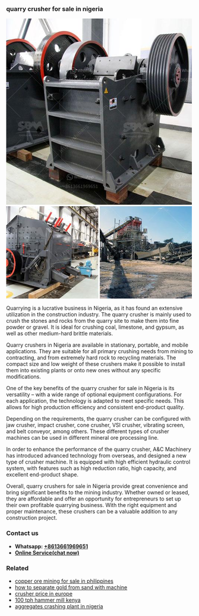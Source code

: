 <h3>quarry crusher for sale in nigeria</h3><img src='1708322850.jpg' alt=''><p>Quarrying is a lucrative business in Nigeria, as it has found an extensive utilization in the construction industry. The quarry crusher is mainly used to crush the stones and rocks from the quarry site to make them into fine powder or gravel. It is ideal for crushing coal, limestone, and gypsum, as well as other medium-hard brittle materials.</p><p>Quarry crushers in Nigeria are available in stationary, portable, and mobile applications. They are suitable for all primary crushing needs from mining to contracting, and from extremely hard rock to recycling materials. The compact size and low weight of these crushers make it possible to install them into existing plants or onto new ones without any specific modifications.</p><p>One of the key benefits of the quarry crusher for sale in Nigeria is its versatility – with a wide range of optional equipment configurations. For each application, the technology is adapted to meet specific needs. This allows for high production efficiency and consistent end-product quality.</p><p>Depending on the requirements, the quarry crusher can be configured with jaw crusher, impact crusher, cone crusher, VSI crusher, vibrating screen, and belt conveyor, among others. These different types of crusher machines can be used in different mineral ore processing line.</p><p>In order to enhance the performance of the quarry crusher, A&C Machinery has introduced advanced technology from overseas, and designed a new type of crusher machine. It is equipped with high efficient hydraulic control system, with features such as high reduction ratio, high capacity, and excellent end-product shape.</p><p>Overall, quarry crushers for sale in Nigeria provide great convenience and bring significant benefits to the mining industry. Whether owned or leased, they are affordable and offer an opportunity for entrepreneurs to set up their own profitable quarrying business. With the right equipment and proper maintenance, these crushers can be a valuable addition to any construction project.</p><h3>Contact us</h3><ul><li><strong>Whatsapp:&nbsp;<a href="https://wa.me/8613661969651">+8613661969651</a></strong></li><li><a href="https://swt.shibang-china.com/?git&amp;zhl&amp;quarry crusher for sale in nigeria"><strong>Online Service(chat now)</strong></a></li></ul><h3>Related</h3><ul><li><a href='copper ore mining for sale in philippines.md'>copper ore mining for sale in philippines</a></li><li><a href='how to separate gold from sand with machine.md'>how to separate gold from sand with machine</a></li><li><a href='crusher price in europe.md'>crusher price in europe</a></li><li><a href='100 tph hammer mill kenya.md'>100 tph hammer mill kenya</a></li><li><a href='aggregates crashing plant in nigeria.md'>aggregates crashing plant in nigeria</a></li></ul>